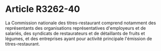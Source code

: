 # Article R3262-40

  
La Commission nationale des titres-restaurant comprend notamment des représentants des organisations représentatives d'employeurs et de salariés, des syndicats de restaurateurs et de détaillants de fruits et légumes, et des entreprises ayant pour activité principale l'émission de titres-restaurant.